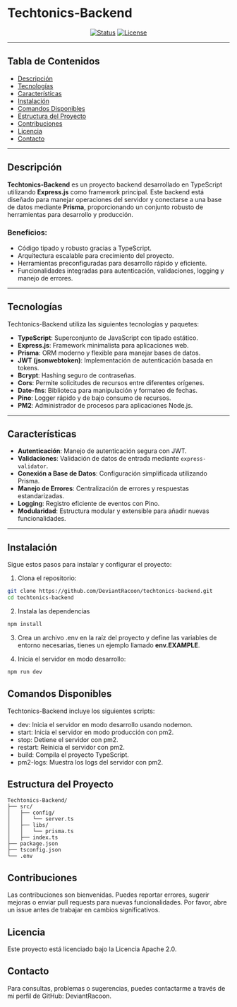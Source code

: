 # Techtonics-Backend

<div align="center">

[![Status](https://img.shields.io/badge/status-active-success.svg)]()
[![License](https://img.shields.io/badge/license-Apache_2.0-blue.svg)](/LICENSE)

</div>

---

## Tabla de Contenidos

- [Descripción](#descripción)
- [Tecnologías](#tecnologías)
- [Características](#características)
- [Instalación](#instalación)
- [Comandos Disponibles](#comandos-disponibles)
- [Estructura del Proyecto](#estructura-del-proyecto)
- [Contribuciones](#contribuciones)
- [Licencia](#licencia)
- [Contacto](#contacto)

---

## Descripción <a name="descripción"></a>

**Techtonics-Backend** es un proyecto backend desarrollado en TypeScript utilizando **Express.js** como framework principal. Este backend está diseñado para manejar operaciones del servidor y conectarse a una base de datos mediante **Prisma**, proporcionando un conjunto robusto de herramientas para desarrollo y producción.

### Beneficios:

- Código tipado y robusto gracias a TypeScript.
- Arquitectura escalable para crecimiento del proyecto.
- Herramientas preconfiguradas para desarrollo rápido y eficiente.
- Funcionalidades integradas para autenticación, validaciones, logging y manejo de errores.

---

## Tecnologías <a name="tecnologías"></a>

Techtonics-Backend utiliza las siguientes tecnologías y paquetes:

- **TypeScript**: Superconjunto de JavaScript con tipado estático.
- **Express.js**: Framework minimalista para aplicaciones web.
- **Prisma**: ORM moderno y flexible para manejar bases de datos.
- **JWT (jsonwebtoken)**: Implementación de autenticación basada en tokens.
- **Bcrypt**: Hashing seguro de contraseñas.
- **Cors**: Permite solicitudes de recursos entre diferentes orígenes.
- **Date-fns**: Biblioteca para manipulación y formateo de fechas.
- **Pino**: Logger rápido y de bajo consumo de recursos.
- **PM2**: Administrador de procesos para aplicaciones Node.js.

---

## Características <a name="características"></a>

- **Autenticación**: Manejo de autenticación segura con JWT.
- **Validaciones**: Validación de datos de entrada mediante `express-validator`.
- **Conexión a Base de Datos**: Configuración simplificada utilizando Prisma.
- **Manejo de Errores**: Centralización de errores y respuestas estandarizadas.
- **Logging**: Registro eficiente de eventos con Pino.
- **Modularidad**: Estructura modular y extensible para añadir nuevas funcionalidades.

---

## Instalación <a name="instalación"></a>

Sigue estos pasos para instalar y configurar el proyecto:

1. Clona el repositorio:

```bash
git clone https://github.com/DeviantRacoon/techtonics-backend.git
cd techtonics-backend
```

2.  Instala las dependencias

```bash
npm install
```

3. Crea un archivo .env en la raíz del proyecto y define las variables de entorno necesarias, tienes un ejemplo llamado **env.EXAMPLE**.

4. Inicia el servidor en modo desarrollo:
```bash
npm run dev
```

## Comandos Disponibles <a name="comandos-disponibles"></a>

Techtonics-Backend incluye los siguientes scripts:

- dev: Inicia el servidor en modo desarrollo usando nodemon.
- start: Inicia el servidor en modo producción con pm2.
- stop: Detiene el servidor con pm2.
- restart: Reinicia el servidor con pm2.
- build: Compila el proyecto TypeScript.
- pm2-logs: Muestra los logs del servidor con pm2.

## Estructura del Proyecto <a name="estructura-del-proyecto"></a>

```
Techtonics-Backend/
├── src/
│   ├── config/
│   │   └── server.ts
│   ├── libs/
│   │   └── prisma.ts
│   ├── index.ts
├── package.json
├── tsconfig.json
└── .env
```

## Contribuciones <a name="contribuciones"></a>

Las contribuciones son bienvenidas. Puedes reportar errores, sugerir mejoras o enviar pull requests para nuevas funcionalidades. Por favor, abre un issue antes de trabajar en cambios significativos.

## Licencia <a name="licencia"></a>

Este proyecto está licenciado bajo la Licencia Apache 2.0.

## Contacto <a name="contacto"></a>

Para consultas, problemas o sugerencias, puedes contactarme a través de mi perfil de GitHub: DeviantRacoon.